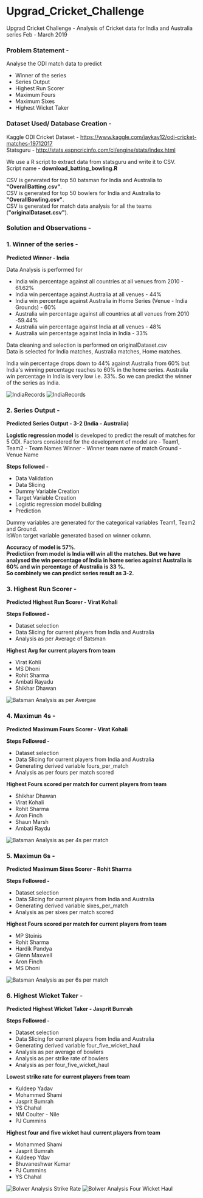 # Upgrad_Cricket_Challenge
Upgrad Cricket Challenge - Analysis of Cricket data for India and Australia series Feb - March 2019

### Problem Statement - 
Analyse the ODI match data to predict
- Winner of the series
- Series Output
- Highest Run Scorer
- Maximum Fours 
- Maximum Sixes
- Highest Wicket Taker

### Dataset Used/ Database Creation -
Kaggle ODI Cricket Dataset - https://www.kaggle.com/jaykay12/odi-cricket-matches-19712017<br/>
Statsguru - http://stats.espncricinfo.com/ci/engine/stats/index.html

We use a R script to extract data from statsguru and write it to CSV.<br>
Script name - **download_batting_bowling.R**

CSV is generated for top 50 batsman for India and Australia to **"OverallBatting.csv"**.<br/>
CSV is generated for top 50 bowlers for India and Australia to **"OverallBowling.csv"**.<br/>
CSV is generated for match data analysis for all the teams (**"originalDataset.csv"**).<br/>

### Solution and Observations -
### 1. Winner of the series - 

**Predicted Winner - India**

Data Analysis is performed for 
- India win percentage against all countries at all venues from 2010 - 61.62%
- India win percentage against Australia at all venues - 44%
- India win percentage against Australia in Home Series (Venue - India Grounds) - 60%
- Australia win percentage against all countries at all venues from 2010 -59.44%
- Australia win percentage against India at all venues - 48%
- Australia win percentage against India in India - 33%

Data cleaning and selection is performed on originalDataset.csv<br/>
Data is selected for India matches, Australia matches, Home matches.<br/>

India win percentage drops down to 44% against Australia from 60% but India's winning percentage reaches to 60% in the home series.
Australia win percentage in India is very low i.e. 33%.
So we can predict the winner of the series as India.

![IndiaRecords](https://github.com/ameykarmarkar/Upgrad_Cricket_Challenge/blob/master/IndiaRecords.PNG)
![IndiaRecords](https://github.com/ameykarmarkar/Upgrad_Cricket_Challenge/blob/master/IndiaWinPerYear.PNG)

### 2. Series Output -

**Predicted Series Output - 3-2 (India - Australia)**

**Logistic regression model** is developed to predict the result of matches for 5 ODI. 
Factors considered for the development of model are -
Team1, Team2 - Team Names
Winner - Winner team name of match
Ground - Venue Name

**Steps followed -** 
- Data Validation
- Data Slicing
- Dummy Variable Creation
- Target Variable Creation
- Logistic regression model building
- Prediction

Dummy variables are generated for the categorical variables Team1, Team2 and Ground.<br/>
IsWon target variable generated based on winner column.

**Accuracy of model is 57%**.<br/>
**Predictiion from model is India will win all the matches. But we have analysed the win percentage of India in home series against Australia is 60% and win percentage of Australia is 33 %.<br/>
So combinely we can predict series result as 3-2.** 

### 3. Highest Run Scorer -
**Predicted Highest Run Scorer - Virat Kohali**

**Steps Followed -** 
- Dataset selection
- Data Slicing for current players from India and Australia
- Analysis as per Average of Batsman 

**Highest Avg for current players from team**
- Virat Kohli
- MS Dhoni
- Rohit Sharma
- Ambati Rayadu
- Shikhar Dhawan

![Batsman Analysis as per Avergae](https://github.com/ameykarmarkar/Upgrad_Cricket_Challenge/blob/master/BatsmanAverageAnalysis.png)

### 4. Maximun 4s -
**Predicted Maximum Fours Scorer - Virat Kohali**

**Steps Followed -** 
- Dataset selection
- Data Slicing for current players from India and Australia
- Generating derived variable fours_per_match
- Analysis as per fours per match scored

**Highest Fours scored per match for current players from team**
- Shikhar Dhawan
- Virat Kohali
- Rohit Sharma
- Aron Finch
- Shaun Marsh
- Ambati Raydu

![Batsman Analysis as per 4s per match](https://github.com/ameykarmarkar/Upgrad_Cricket_Challenge/blob/master/FoursPerMatchAnalysis.png)

### 5. Maximun 6s -
**Predicted Maximum Sixes Scorer - Rohit Sharma**

**Steps Followed -** 
- Dataset selection
- Data Slicing for current players from India and Australia
- Generating derived variable sixes_per_match
- Analysis as per sixes per match scored

**Highest Fours scored per match for current players from team**
- MP Stoinis
- Rohit Sharma
- Hardik Pandya
- Glenn Maxwell
- Aron Finch
- MS Dhoni

![Batsman Analysis as per 6s per match](https://github.com/ameykarmarkar/Upgrad_Cricket_Challenge/blob/master/SixesPerMatchAnalysis.png)

### 6. Highest Wicket Taker -
**Predicted Highest Wicket Taker - Jasprit Bumrah**

**Steps Followed -** 
- Dataset selection
- Data Slicing for current players from India and Australia
- Generating derived variable four_five_wicket_haul
- Analysis as per average of bowlers
- Analysis as per strike rate of bowlers
- Analysis as per four_five_wicket_haul

**Lowest strike rate for current players from team**
- Kuldeep Yadav
- Mohammed Shami
- Jasprit Bumrah
- YS Chahal
- NM Coulter - Nile
- PJ Cummins

**Highest four and five wicket haul current players from team**
- Mohammed Shami
- Jasprit Bumrah
- Kuldeep Ydav
- Bhuvaneshwar Kumar
- PJ Cummins
- YS Chahal

![Bolwer Analysis Strike Rate](https://github.com/ameykarmarkar/Upgrad_Cricket_Challenge/blob/master/BowlersStrkeRateAnalysis.png)
![Bolwer Analysis Four Wicket Haul](https://github.com/ameykarmarkar/Upgrad_Cricket_Challenge/blob/master/FourAndFiveWicketAnalysis.png)



